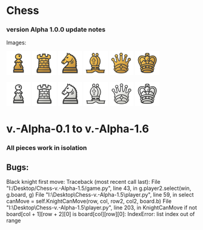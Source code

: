 # Chess
### version Alpha 1.0.0 update notes
Images:

![alt text](https://github.com/KerneyJ/Chess/blob/v.-Alpha-0.3/Images/BPawn.png "Logo Title Text 1")
![alt text](https://github.com/KerneyJ/Chess/blob/v.-Alpha-0.3/Images/BRook.png "Logo Title Text 1")
![alt text](https://github.com/KerneyJ/Chess/blob/v.-Alpha-0.3/Images/BKnight.png "Logo Title Text 1")
![alt text](https://github.com/KerneyJ/Chess/blob/v.-Alpha-0.3/Images/BBishop.png "Logo Title Text 1")
![alt text](https://github.com/KerneyJ/Chess/blob/v.-Alpha-0.3/Images/BQueen.png "Logo Title Text 1")
![alt text](https://github.com/KerneyJ/Chess/blob/v.-Alpha-0.3/Images/BKing.png "Logo Title Text 1")

![alt text](https://github.com/KerneyJ/Chess/blob/v.-Alpha-0.3/Images/WPawn.png "Logo Title Text 1")
![alt text](https://github.com/KerneyJ/Chess/blob/v.-Alpha-0.3/Images/WRook.png "Logo Title Text 1")
![alt text](https://github.com/KerneyJ/Chess/blob/v.-Alpha-0.3/Images/WKnight.png "Logo Title Text 1")
![alt text](https://github.com/KerneyJ/Chess/blob/v.-Alpha-0.3/Images/WBishop.png "Logo Title Text 1")
![alt text](https://github.com/KerneyJ/Chess/blob/v.-Alpha-0.3/Images/WQueen.png "Logo Title Text 1")
![alt text](https://github.com/KerneyJ/Chess/blob/v.-Alpha-0.3/Images/WKing.png "Logo Title Text 1")


# v.-Alpha-0.1 to v.-Alpha-1.6
### All pieces work in isolation

## Bugs:

Black knight first move:
Traceback (most recent call last):
  File "I:/Desktop/Chess-v.-Alpha-1.5/game.py", line 43, in <module>
    g.player2.select(win, g.board, g)
  File "I:\Desktop\Chess-v.-Alpha-1.5\player.py", line 59, in select
    canMove = self.KnightCanMove(row, col, row2, col2, board.b)
  File "I:\Desktop\Chess-v.-Alpha-1.5\player.py", line 203, in KnightCanMove
    if not board[col + 1][row + 2][0] is board[col][row][0]:
IndexError: list index out of range
